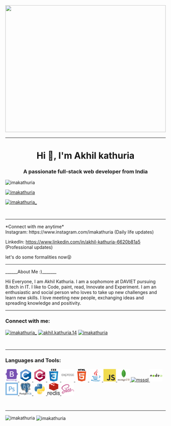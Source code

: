 <!--  <img src="https://www.teahub.io/photos/full/168-1688005_anime-animated-gif-as-desktop-background-hd-gif.gif" width="100%" height="200"> -->

<!--   <img src= "https://media0.giphy.com/media/3o7buijTqhjxjbEqjK/200.gif" width="100%" height="200"> -->

  <img src= "https://media.giphy.com/media/Vbtc9VG51NtzT1Qnv1/giphy.gif" width="100%" height="400">
    
<!--   https://media.giphy.com/media/Vbtc9VG51NtzT1Qnv1/giphy.gif -->

<br>
<hr>
<h1 align="center">Hi 👋, I'm Akhil kathuria</h1>
<h3 align="center">A passionate full-stack web developer from India</h3>
<p align="left"> <img src="https://komarev.com/ghpvc/?username=imakathuria&label=Profile%20views&color=0e75b6&style=flat" alt="imakathuria" /> </p>
<p align="left"> <a href="https://github.com/ryo-ma/github-profile-trophy"><img src="https://github-profile-trophy.vercel.app/?username=imakathuria" alt="imakathuria" /></a> </p>
<p align="left"> <a href="https://twitter.com/imakathuria_" target="blank"><img src="https://img.shields.io/twitter/follow/imakathuria_?logo=twitter&style=for-the-badge" alt="imakathuria_" /></a> </p>
<br>
<hr>
 *Connect with me anytime*<br>
Instagram: https://www.instagram.com/imakathuria
(Daily life updates) 

LinkedIn: https://www.linkedin.com/in/akhil-kathuria-6620b81a5
(Professional updates) 
 
let's do some formalities now😝
<br>
<hr>
______About Me :)_______

Hii Everyone, I am Akhil Kathuria. I am a sophomore at DAVIET pursuing B.tech in IT. I like to Code, paint, read, Innovate and Experiment. I am an enthusiastic and social person who loves to take up new challenges and learn new skills. I love meeting new people, exchanging ideas and spreading knowledge and positivity.
<br>
<hr>
<h3 align="left">Connect with me:</h3>
<p align="left">
<a href="https://twitter.com/imakathuria_" target="blank"><img align="center" src="https://raw.githubusercontent.com/rahuldkjain/github-profile-readme-generator/master/src/images/icons/Social/twitter.svg" alt="imakathuria_" height="30" width="40" /></a>
<a href="https://fb.com/akhil.kathuria.14" target="blank"><img align="center" src="https://raw.githubusercontent.com/rahuldkjain/github-profile-readme-generator/master/src/images/icons/Social/facebook.svg" alt="akhil.kathuria.14" height="30" width="40" /></a>
<a href="https://instagram.com/imakathuria" target="blank"><img align="center" src="https://raw.githubusercontent.com/rahuldkjain/github-profile-readme-generator/master/src/images/icons/Social/instagram.svg" alt="imakathuria" height="30" width="40" /></a>
</p>
<br>
<hr>
<h3 align="left">Languages and Tools:</h3>
<p align="left"> <a href="https://getbootstrap.com" target="_blank" rel="noreferrer"> <img src="https://raw.githubusercontent.com/devicons/devicon/master/icons/bootstrap/bootstrap-plain-wordmark.svg" alt="bootstrap" width="40" height="40"/> </a> <a href="https://www.cprogramming.com/" target="_blank" rel="noreferrer"> <img src="https://raw.githubusercontent.com/devicons/devicon/master/icons/c/c-original.svg" alt="c" width="40" height="40"/> </a> <a href="https://www.w3schools.com/cpp/" target="_blank" rel="noreferrer"> <img src="https://raw.githubusercontent.com/devicons/devicon/master/icons/cplusplus/cplusplus-original.svg" alt="cplusplus" width="40" height="40"/> </a> <a href="https://www.w3schools.com/css/" target="_blank" rel="noreferrer"> <img src="https://raw.githubusercontent.com/devicons/devicon/master/icons/css3/css3-original-wordmark.svg" alt="css3" width="40" height="40"/> </a> <a href="https://expressjs.com" target="_blank" rel="noreferrer"> <img src="https://raw.githubusercontent.com/devicons/devicon/master/icons/express/express-original-wordmark.svg" alt="express" width="40" height="40"/> </a> <a href="https://www.w3.org/html/" target="_blank" rel="noreferrer"> <img src="https://raw.githubusercontent.com/devicons/devicon/master/icons/html5/html5-original-wordmark.svg" alt="html5" width="40" height="40"/> </a> <a href="https://www.java.com" target="_blank" rel="noreferrer"> <img src="https://raw.githubusercontent.com/devicons/devicon/master/icons/java/java-original.svg" alt="java" width="40" height="40"/> </a> <a href="https://developer.mozilla.org/en-US/docs/Web/JavaScript" target="_blank" rel="noreferrer"> <img src="https://raw.githubusercontent.com/devicons/devicon/master/icons/javascript/javascript-original.svg" alt="javascript" width="40" height="40"/> </a> <a href="https://www.mongodb.com/" target="_blank" rel="noreferrer"> <img src="https://raw.githubusercontent.com/devicons/devicon/master/icons/mongodb/mongodb-original-wordmark.svg" alt="mongodb" width="40" height="40"/> </a> <a href="https://www.microsoft.com/en-us/sql-server" target="_blank" rel="noreferrer"> <img src="https://www.svgrepo.com/show/303229/microsoft-sql-server-logo.svg" alt="mssql" width="40" height="40"/> </a> <a href="https://nodejs.org" target="_blank" rel="noreferrer"> <img src="https://raw.githubusercontent.com/devicons/devicon/master/icons/nodejs/nodejs-original-wordmark.svg" alt="nodejs" width="40" height="40"/> </a> <a href="https://www.photoshop.com/en" target="_blank" rel="noreferrer"> <img src="https://raw.githubusercontent.com/devicons/devicon/master/icons/photoshop/photoshop-line.svg" alt="photoshop" width="40" height="40"/> </a> <a href="https://www.postgresql.org" target="_blank" rel="noreferrer"> <img src="https://raw.githubusercontent.com/devicons/devicon/master/icons/postgresql/postgresql-original-wordmark.svg" alt="postgresql" width="40" height="40"/> </a> <a href="https://www.python.org" target="_blank" rel="noreferrer"> <img src="https://raw.githubusercontent.com/devicons/devicon/master/icons/python/python-original.svg" alt="python" width="40" height="40"/> </a> <a href="https://redis.io" target="_blank" rel="noreferrer"> <img src="https://raw.githubusercontent.com/devicons/devicon/master/icons/redis/redis-original-wordmark.svg" alt="redis" width="40" height="40"/> </a> <a href="https://sass-lang.com" target="_blank" rel="noreferrer"> <img src="https://raw.githubusercontent.com/devicons/devicon/master/icons/sass/sass-original.svg" alt="sass" width="40" height="40"/> </a> </p>

<br>
<hr>

<p><img align="left" src="https://github-readme-stats.vercel.app/api/top-langs?username=imakathuria&show_icons=true&locale=en&layout=compact" alt="imakathuria" /></p>
<p>&nbsp;<img align="center" src="https://github-readme-stats.vercel.app/api?username=imakathuria&show_icons=true&locale=en" alt="imakathuria" /></p>

